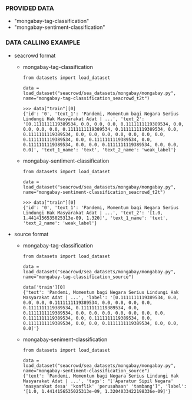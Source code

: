 ### PROVIDED DATA
- "mongabay-tag-classification"
- "mongabay-sentiment-classification"

### DATA CALLING EXAMPLE

- seacrowd format

    - mongabay-tag-classification
        ```
        from datasets import load_dataset

        data = load_dataset("seacrowd/sea_datasets/mongabay/mongabay.py", name="mongabay-tag-classification_seacrowd_t2t")

        >>> data["train"][0]
        {'id': '0', 'text_1': 'Pandemi, Momentum bagi Negara Serius Lindungi Hak Masyarakat Adat | ...', 'text_2': '[0.1111111119389534, 0.0, 0.0, 0.0, 0.1111111119389534, 0.0, 0.0, 0.0, 0.0, 0.1111111119389534, 0.1111111119389534, 0.0, 0.1111111119389534, 0.0, 0.0, 0.0, 0.0, 0.0, 0.0, 0.0, 0.1111111119389534, 0.0, 0.1111111119389534, 0.0, 0.1111111119389534, 0.0, 0.0, 0.1111111119389534, 0.0, 0.0, 0.0]', 'text_1_name': 'text', 'text_2_name': 'weak_label'}
        ```

    - mongabay-sentiment-classification
        ```
        from datasets import load_dataset

        data = load_dataset("seacrowd/sea_datasets/mongabay/mongabay.py", name="mongabay-sentiment-classification_seacrowd_t2t")

        >>> data["train"][0]
        {'id': '0', 'text_1': 'Pandemi, Momentum bagi Negara Serius Lindungi Hak Masyarakat Adat | ...', 'text_2': '[1.0, 1.4414156535025313e-09, 1.320]', 'text_1_name': 'text', 'text_2_name': 'weak_label'}
        ```

- source format
  - mongabay-tag-classification
    ```
    from datasets import load_dataset

    data = load_dataset("seacrowd/sea_datasets/mongabay/mongabay.py", name="mongabay-tag-classification_source")

    data['train'][0]
    {'text': 'Pandemi, Momentum bagi Negara Serius Lindungi Hak Masyarakat Adat | ...', 'label': '[0.1111111119389534, 0.0, 0.0, 0.0, 0.1111111119389534, 0.0, 0.0, 0.0, 0.0, 0.1111111119389534, 0.1111111119389534, 0.0, 0.1111111119389534, 0.0, 0.0, 0.0, 0.0, 0.0, 0.0, 0.0, 0.1111111119389534, 0.0, 0.1111111119389534, 0.0, 0.1111111119389534, 0.0, 0.0, 0.1111111119389534, 0.0, 0.0, 0.0]'}
    ```
  - mongabay-seniment-classification
    ```
    from datasets import load_dataset

    data = load_dataset("seacrowd/sea_datasets/mongabay/mongabay.py", name="mongabay-sentiment-classification_source")
    {'text': 'Pandemi, Momentum bagi Negara Serius Lindungi Hak Masyarakat Adat | ...', 'tags': "['Aparatur Sipil Negara' 'masyarakat desa' 'konflik' 'perusahaan' 'tambang']", 'label': '[1.0, 1.4414156535025313e-09, 1.3204033422198336e-09]'}
    ```
